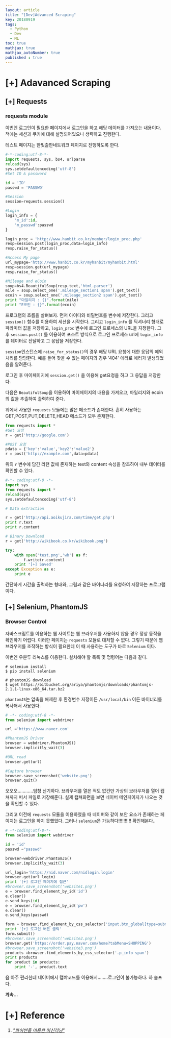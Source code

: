 ```yaml
---
layout: article
title: "[Dev]Advanced Scraping"
key: 20180919
tags:
  - Python
  - Dev
  - ML
toc: true
mathjax: true
mathjax_autoNumber: true
published : true
---
```


# [+] Adavanced Scraping

<!--more-->

## [+]  Requests

### requests module

이번엔 로그인이 필요한 페이지에서 로그인을 하고 해당 데이터를 가져오는 내용이다.
책에는 세션과 쿠키에 대해 설명되어있으나 생략하고 진행한다.

테스트 페이지는 한빛출판네트워크 페이지로 진행하도록 한다. 

```python
#-*-coding:utf-8-*-
import requests, sys, bs4, urlparse
reload(sys)
sys.setdefaultencoding('utf-8')
#Set ID & password

id = 'ID'
passwd = 'PASSWD'

#Session
session=requests.session()

#Login
login_info = {
    'm_id':id,
    'm_passwd':passwd
}

login_proc = 'http://www.hanbit.co.kr/member/login_proc.php'
resp=session.post(login_proc,data=login_info)
resp.raise_for_status()

#Access My page
url_mypage='http://www.hanbit.co.kr/myhanbit/myhanbit.html'
resp=session.get(url_mypage)
resp.raise_for_status()

#Mileage and eCoin
soup=bs4.BeautifulSoup(resp.text,'html.parser')
mile = soup.select_one('.mileage_section1 span').get_text()
ecoin = soup.select_one('.mileage_section2 span').get_text()
print "마일리지 : {}".format(mile)
print "E코인 : {}".format(ecoin)

```

프로그램의 흐름을 살펴보자.
먼저 아이디와 비밀번호를 변수에 저장한다. 그리고 `session()` 함수를 이용하여 세션을 시작한다. 그리고 `login_info` 를 딕셔너리 형태로 파라미터 값을 저장하고, `login_proc` 변수에 로그인 프로세스의 URL을 지정한다. 그 후 `session.post()` 를 이용하여 포스트 방식으로 로그인 프로세스 url에 `login_info` 를 데이터로 전달하고 그 응답을 저장한다.

`session`인스턴스에 `raise_for_status()`의 경우 해당 URL 요청에 대한 응답의 예외처리를 담당한다. 예를 들어 찾을 수 없는 페이지의 경우 '404' 에러로 에러가 발생되었음을 알려준다.

로그인 후 마이페이지에 `session.get()` 을 이용해 get요청을 하고 그 응답을 저장한다.

다음은 `BeautifulSoup`을 이용하여 마이페이지의 내용을 가져오고, 마일리지와 ecoin의 값을 추출하여 출력하여 준다.

위에서 사용한 `requests` 모듈에는 많은 메소드가 존재한다. 흔히 사용하는 GET,POST,PUT,DELETE,HEAD 메소드가 모두 존재한다.

```python
from requests import *
#Get 요청
r = get('http://google.com')

#POST 요청
pdata = {'key':'value','key2':'value2'}
r = post('http://example.com',data=pdata)
```

위의 `r` 변수에 담긴 리턴 값에 존재하는 text와 content 속성을 참조하여 내부 데이터를 확인할 수 있다.

```python
#-*- coding:utf-8 -*-
import sys
from requests import *
reload(sys)
sys.setdefaultencoding('utf-8')

# Data extraction

r = get('http://api.aoikujira.com/time/get.php')
print r.text
print r.content

# Binary Download
r = get('http://wikibook.co.kr/wikibook.png')

try:
    with open('test.png','wb') as f:
        f.write(r.content)
    print '[+] Saved'
except Exception as e:
    print e
```

간단하게 시간을 출력하는 형태와, 그림과 같은 바이너리를 요청하여 저장하는 프로그램이다. 

## [+] Selenium, PhantomJS

### Browser Control

자바스크립트를 이용하는 웹 사이트는 웹 브라우저를 사용하지 않을 경우 정상 동작을 확인하기 어렵다. 이러한 페이지는 `requests` 모듈로 대처할 수 없다. 그렇기 때문에 웹 브라우저를 조작하는 방식이 필요한데 이 때 사용하는 도구가 바로 `Selenium` 이다.

이번엔 우분투 리눅스를 이용한다. 설치해야 할 목록 및 명령어는 다음과 같다.

```shell
# selenium install
$ pip install selenium

# phantomJS download
$ wget https://bitbucket.org/ariya/phantomjs/downloads/phantomjs-2.1.1-linux-x86_64.tar.bz2
```

`phantomJS`는 압축을 해제한 후 환경변수 지정이든 `/usr/local/bin` 이든 바이너리를 복사해서 사용한다.

```python
# -*- coding:utf-8 -*-
from selenium import webdriver

url ='https://www.naver.com'

#PhantomJS Driver
browser = webdriver.PhantomJS()
browser.implicitly_wait(3)

#URL read
browser.get(url)

#Capture browser
browser.save_screenshot('website.png')
browser.quit()
```

오오오............엄청 신기하다. 브라우저를 열은 적도 없건만 가상의 브라우저를 열어 캡쳐까지 떠서 파일로 저장해준다. 실제 캡쳐화면을 보면 네이버 메인페이지가 나오는 것을 확인할 수 있다.

그리고 이전에 `requests` 모듈을 이용하였을 때 네이버와 같이 보안 요소가 존재하는 페이지는 로그인을 하지 못했었다. 그러나 `selenium`은 가능하다!!!!!!!!!! 확인해본다..

```python
# -*-coding:utf-8-*-
from selenium import webdriver

id = 'id'
passwd ="passwd"

browser=webdriver.PhantomJS()
browser.implicitly_wait(3)

url_login='https://nid.naver.com/nidlogin.login'
browser.get(url_login)
print '[+] 로그인 페이지에 접근'
#browser.save_screenshot('website1.png')
e = browser.find_element_by_id('id')
e.clear()
e.send_keys(id)
e = browser.find_element_by_id('pw')
e.clear()
e.send_keys(passwd)

form = browser.find_element_by_css_selector('input.btn_global[type=submit]')
print '[+] 로그인 버튼 클릭'
form.submit()
#browser.save_screenshot('website2.png')
browser.get('https://order.pay.naver.com/home?tabMenu=SHOPPING')
#browser.save_screenshot('website3.png')
products =browser.find_elements_by_css_selector('.p_info span')
print products
for product in products:
    print '-', product.text
```

음 아주 편리한데 네이버에서 캡챠코드를 이용해서........로그인이 불가능하다. 하 슬프다. 

**계속...**

# [+] Reference

1. <a href="http://wikibook.co.kr/python-machine-learning/">*"파이썬을 이용한 머신러닝"*</a>